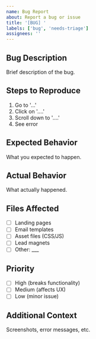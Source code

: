 ```yaml
---
name: Bug Report
about: Report a bug or issue
title: '[BUG] '
labels: ['bug', 'needs-triage']
assignees: ''
---
```


## Bug Description
Brief description of the bug.

## Steps to Reproduce
1. Go to '...'
2. Click on '....'
3. Scroll down to '....'
4. See error

## Expected Behavior
What you expected to happen.

## Actual Behavior
What actually happened.

## Files Affected
- [ ] Landing pages
- [ ] Email templates
- [ ] Asset files (CSS/JS)
- [ ] Lead magnets
- [ ] Other: ___

## Priority
- [ ] High (breaks functionality)
- [ ] Medium (affects UX)
- [ ] Low (minor issue)

## Additional Context
Screenshots, error messages, etc.